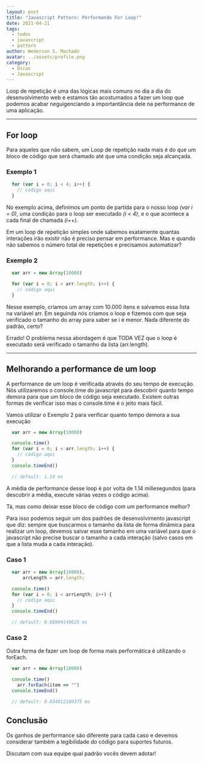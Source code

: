 ```yaml
---
layout: post
title: "Javascript Pattern: Performando For Loop!"
date: 2021-04-21
tags:
  - todos
  - javascript
  - pattern
author: Wederson S. Machado
avatar: ../assets/profile.png
category: 
  - Dicas
  - Javascript
---
```


Loop de repetição é uma das lógicas mais comuns no dia a dia do desenvolvimento web e estamos tão acostumados a fazer um loop que podemos acabar neguigenciando a importantância dele na performance de uma aplicação.

---

## For loop
Para aqueles que não sabem, um Loop de repetição nada mais é do que um bloco de código que será chamado até que uma condição seja alcançada.

### Exemplo 1

``` javascript
  for (var i = 0; i < 4; i++) {
    // código aqui
  }
```

No exemplo acima, definimos um ponto de partida para o nosso loop *(var i = 0)*, uma condição para o loop ser executado *(i < 4)*, e o que acontece a cada final de chamada *(i++)*.

Em um loop de repetição simples onde sabemos exatamente quantas interações irão existir não é preciso pensar em performance. Mas e quando não sabemos o número total de repetições e precisamos automatizar?

### Exemplo 2

``` javascript
  var arr = new Array(10000)

  for (var i = 0; i < arr.length; i++) {
    // código aqui
  }
```

Nesse exemplo, criamos um array com 10.000 itens e salvamos essa lista na variável arr. Em seguinda nós criamos o loop e fizemos com que seja verificado o tamanho do array para saber se i é menor. Nada diferente do padrão, certo?

Errado! O problema nessa abordagem é que TODA VEZ que o loop é executado será verificado o tamanho da lista (arr.length).

---

## Melhorando a performance de um loop

A performance de um loop é verificada através do seu tempo de execução. Nós utilizaremos o console.time do javascript para descobrir quanto tempo demora para que um bloco de código seja executado. Existem outras formas de verificar isso mas o console.time é o jeito mais fácil.

Vamos utilizar o Exemplo 2 para verificar quanto tempo demora a sua execução

``` javascript
  var arr = new Array(10000)

  console.time()
  for (var i = 0; i < arr.length; i++) {
    // código aqui
  }
  console.timeEnd()

  // default: 1.14 ms
```

A média de performance desse loop é por volta de 1.14 millesegundos (para descobrir a média, execute várias vezes o código acima).

Tá, mas como deixar esse bloco de código com um performance melhor?

Para isso podemos seguir um dos padrões de desenvolvimento javascript que diz: sempre que buscarmos o tamanho da lista de forma dinâmica para realizar um loop, devemos salvar esse tamanho em uma variável para que o javascript não precise buscar o tamanho a cada interação (salvo casos em que a lista muda a cada interação).

### Caso 1

``` javascript
  var arr = new Array(10000),
      arrLength = arr.length;

  console.time()
  for (var i = 0; i < arrLength; i++) {
    // código aqui
  }
  console.timeEnd()

  // default: 0.68994140625 ms
```

### Caso 2

Outra forma de fazer um loop de forma mais performática é utilizando o forEach.

``` javascript
  var arr = new Array(10000)

  console.time()
    arr.forEach(item => "")
  console.timeEnd()

  // default: 0.034912109375 ms
```

## Conclusão
Os ganhos de performance são diferente para cada caso e devemos considerar também a legibilidade do código para suportes futuros.

Discutam com sua equipe qual padrão vocês devem adotar!



